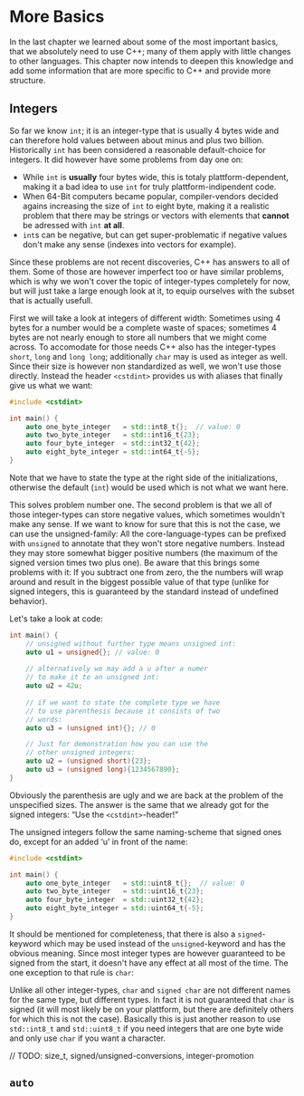 More Basics
===========

In the last chapter we learned about some  of the most important basics,
that we absolutely need to use C++; many of them apply with little changes to other
languages. This chapter now intends to deepen this knowledge and add some information
that are more specific to C++ and provide more structure.


Integers
--------

So far we know `int`; it is an integer-type that is usually 4 bytes wide and can therefore
hold values between about minus and plus two billion. Historically `int` has been considered
a reasonable default-choice for integers. It did however have some problems from day one on:

* While `int` is **usually** four bytes wide, this is totaly plattform-dependent, making it
  a bad idea to use `int` for truly plattform-indipendent code.
* When 64-Bit computers became popular, compiler-vendors decided agains increasing the
  size of `int` to eight byte, making it a realistic problem that there may be strings or
  vectors with elements that **cannot** be adressed with `int` **at all**.
* `int`s can be negative, but can get super-problematic if negative values don't make any
  sense (indexes into vectors for example).

Since these problems are not recent discoveries, C++ has answers to all of them. Some of those
are however imperfect too or have similar problems, which is why we won't cover the topic of
integer-types completely for now, but will just take a large enough look at it, to equip ourselves
with the subset that is actually usefull.

First we will take a look at integers of different width: Sometimes using 4 bytes for a number would
be a complete waste of spaces; sometimes 4 bytes are not nearly enough to store all numbers that we
might come across. To accomodate for those needs C++ also has the integer-types `short`, `long`
and `long long`; additionally `char` may is used as integer as well. Since their size is however
non standardized as well, we won't use those directly. Instead the header `<cstdint>` provides
us with aliases that finally give us what we want:

```cpp
#include <cstdint>

int main() {
	auto one_byte_integer   = std::int8_t{};  // value: 0
	auto two_byte_integer   = std::int16_t{23};
	auto four_byte_integer  = std::int32_t{42};
	auto eight_byte_integer = std::int64_t{-5};
}
```

Note that we have to state the type at the right side of the
initializations, otherwise the default (`int`) would be used
which is not what we want here.

This solves problem number one. The second problem is that we
all of those integer-types can store negative values, which
sometimes wouldn't make any sense. If we want to know for sure
that this is not the case, we can use the unsigned-family: All
the core-language-types can be prefixed with `unsigned` to
annotate that they won't store negative numbers. Instead they
may store somewhat bigger positive numbers (the maximum of the
signed version times two plus one). Be aware that this brings
some problems with it: If you subtract one from zero, the
the numbers will wrap around and result in the biggest possible
value of that type (unlike for signed integers, this is
guaranteed by the standard instead of undefined behavior).

Let's take a look at code:

```cpp
int main() {
	// unsigned without further type means unsigned int:
	auto u1 = unsigned{}; // value: 0
	
	// alternatively we may add a u after a numer
	// to make it to an unsigned int:
	auto u2 = 42u;
	
	// if we want to state the complete type we have
	// to use parenthesis because it consists of two
	// words:
	auto u3 = (unsigned int){}; // 0

	// Just for demonstration how you can use the
	// other unsigned integers:
	auto u2 = (unsigned short){23};
	auto u3 = (unsigned long){1234567890};
}
```

Obviously the parenthesis are ugly and we are back at the
problem of the unspecified sizes. The answer is the same that
we already got for the signed integers: “Use the
`<cstdint>`-header!”

The unsigned integers follow the same naming-scheme that
signed ones do, except for an added ‘u’ in front of the name:


```cpp
#include <cstdint>

int main() {
	auto one_byte_integer   = std::uint8_t{};  // value: 0
	auto two_byte_integer   = std::uint16_t{23};
	auto four_byte_integer  = std::uint32_t{42};
	auto eight_byte_integer = std::uint64_t{-5};
}
```

It should be mentioned for completeness, that there is also
a `signed`-keyword which may be used instead of the
`unsigned`-keyword and has the obvious meaning. Since most
integer types are however guaranteed to be signed from the
start, it doesn't have any effect at all most of the time. The
one exception to that rule is `char`:

Unlike all other integer-types, `char` and `signed char` are
not different names for the same type, but different types.
In fact it is not guaranteed that `char` is signed (it will
most likely be on your plattform, but there are definitely
others for which this is not the case). Basically this is
just another reason to use `std::int8_t` and `std::uint8_t`
if you need integers that are one byte wide and only use
`char` if you want a character.

// TODO: size_t, signed/unsigned-conversions, integer-promotion

`auto`
----




